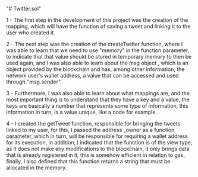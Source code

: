 "# Twitter.sol" 

1 - The first step in the development of this project was the creation of the mapping, which will have the function of saving a tweet and linking it to the user who created it.

2 - The next step was the creation of the createTwitter function, where I was able to learn that we need to use "memory" in the function parameter, to indicate that that value 
should be stored in temporary memory to then be used again, and I was also able to learn about the msg object , which is an object provided by the blockchain and has, among
other information, the network user's wallet address, a value that can be accessed and used through "msg.sender".

3 - Furthermore, I was also able to learn about what mappings are, and the most important thing is to understand that they have a key and a value, the keys are basically a 
number that represents some type of information, this information in turn, is a value unique, like a code for example.

4 - I created the getTweet function, responsible for bringing the tweets linked to my user, for this, I passed the address 
_owner as a function parameter, which in turn, will be responsible for requiring a wallet address for its execution, in 
addition, I indicated that the function is of the view type, as it does not make any modifications to the blockchain, it only 
brings data that is already registered in it, this is somehow efficient in relation to gas, finally, I also defined that this 
function returns a string that must be allocated in the memory.